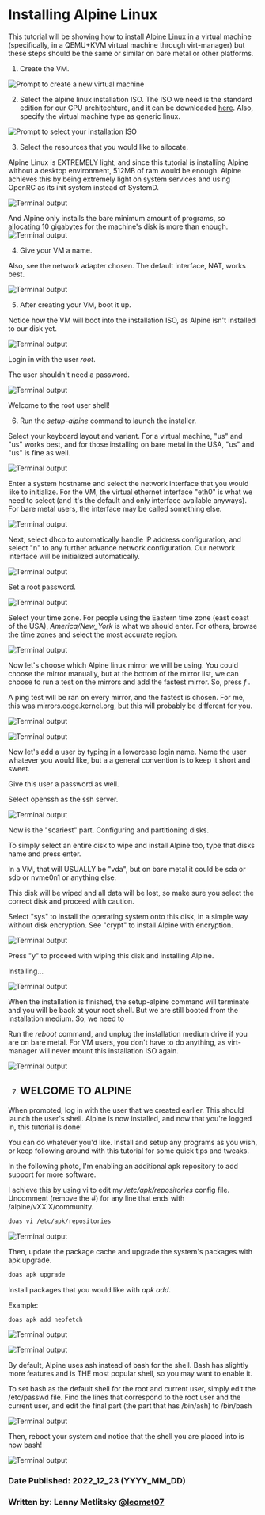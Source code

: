 # Installing Alpine Linux

This tutorial will be showing how to install [Alpine Linux](https://www.alpinelinux.org/) in a virtual machine (specifically, in a QEMU+KVM virtual machine through virt-manager) but these steps should be the same or similar on bare metal or other platforms.

1. Create the VM.

![Prompt to create a new virtual machine](/img/posts/installing_alpine/1.png)

2. Select the alpine linux installation ISO. The ISO we need is the standard edition for our CPU architechture, and it can be downloaded [here](https://www.alpinelinux.org/downloads/). Also, specify the virtual machine type as generic linux.

![Prompt to select your installation ISO](/img/posts/installing_alpine/2.png)

3. Select the resources that you would like to allocate.

Alpine Linux is EXTREMELY light, and since this tutorial is installing Alpine without a desktop environment, 512MB of ram would be enough. Alpine achieves this by being extremely light on system services and using OpenRC as its init system instead of SystemD.

![Terminal output](/img/posts/installing_alpine/3.png)

And Alpine only installs the bare minimum amount of programs, so allocating 10 gigabytes for the machine's disk is more than enough.
![Terminal output](/img/posts/installing_alpine/4.png)

4. Give your VM a name.

Also, see the network adapter chosen. The default interface, NAT, works best.

![Terminal output](/img/posts/installing_alpine/5.png)

5. After creating your VM, boot it up.

Notice how the VM will boot into the installation ISO, as Alpine isn't installed to our disk yet.

![Terminal output](/img/posts/installing_alpine/6.png)

Login in with the user _root_.

The user shouldn't need a password.

![Terminal output](/img/posts/installing_alpine/7.png)

Welcome to the root user shell!

6. Run the _setup-alpine_ command to launch the installer.

Select your keyboard layout and variant. For a virtual machine, "us" and "us" works best, and for those installing on bare metal in the USA, "us" and "us" is fine as well.

![Terminal output](/img/posts/installing_alpine/8.png)

Enter a system hostname and select the network interface that you would like to initialize. For the VM, the virtual ethernet interface "eth0" is what we need to select (and it's the default and only interface available anyways). For bare metal users, the interface may be called something else.

![Terminal output](/img/posts/installing_alpine/9.png)

Next, select dhcp to automatically handle IP address configuration, and select "n" to any further advance network configuration. Our network interface will be initialized automatically.

![Terminal output](/img/posts/installing_alpine/10.png)

Set a root password.

![Terminal output](/img/posts/installing_alpine/11.png)

Select your time zone. For people using the Eastern time zone (east coast of the USA), _America/New_York_ is what we should enter. For others, browse the time zones and select the most accurate region.

![Terminal output](/img/posts/installing_alpine/12.png)

Now let's choose which Alpine linux mirror we will be using. You could choose the mirror manually, but at the bottom of the mirror list, we can choose to run a test on the mirrors and add the fastest mirror. So, press _f_ .

A ping test will be ran on every mirror, and the fastest is chosen. For me, this was mirrors.edge.kernel.org, but this will probably be different for you.

![Terminal output](/img/posts/installing_alpine/13.png)

![Terminal output](/img/posts/installing_alpine/14.png)

Now let's add a user by typing in a lowercase login name. Name the user whatever you would like, but a a general convention is to keep it short and sweet.

Give this user a password as well.

Select openssh as the ssh server.

![Terminal output](/img/posts/installing_alpine/15.png)

Now is the "scariest" part. Configuring and partitioning disks.

To simply select an entire disk to wipe and install Alpine too, type that disks name and press enter.

In a VM, that will USUALLY be "vda", but on bare metal it could be sda or sdb or nvme0n1 or anything else.

This disk will be wiped and all data will be lost, so make sure you select the correct disk and proceed with caution.

Select "sys" to install the operating system onto this disk, in a simple way without disk encryption. See "crypt" to install Alpine with encryption.

![Terminal output](/img/posts/installing_alpine/16.png)

Press "y" to proceed with wiping this disk and installing Alpine.

Installing...

![Terminal output](/img/posts/installing_alpine/17.png)

When the installation is finished, the setup-alpine command will terminate and you will be back at your root shell. But we are still booted from the installation medium. So, we need to

Run the _reboot_ command, and unplug the installation medium drive if you are on bare metal. For VM users, you don't have to do anything, as virt-manager will never mount this installation ISO again.

![Terminal output](/img/posts/installing_alpine/18.png)

7. ## WELCOME TO ALPINE

When prompted, log in with the user that we created earlier.
This should launch the user's shell. Alpine is now installed, and now that you're logged in, this tutorial is done!

You can do whatever you'd like. Install and setup any programs as you wish, or keep following around with this tutorial for some quick tips and tweaks.

In the following photo, I'm enabling an additional apk repository to add support for more software.

I achieve this by using vi to edit my _/etc/apk/repositories_ config file. Uncomment (remove the #) for any line that ends with /alpine/vXX.X/community.

```bash
doas vi /etc/apk/repositories
```

![Terminal output](/img/posts/installing_alpine/19.png)

Then, update the package cache and upgrade the system's packages with apk upgrade.

```bash
doas apk upgrade
```

Install packages that you would like with _apk add_.

Example:

```bash
doas apk add neofetch
```

![Terminal output](/img/posts/installing_alpine/20.png)

![Terminal output](/img/posts/installing_alpine/21.png)

By default, Alpine uses ash instead of bash for the shell. Bash has slightly more features and is THE most popular shell, so you may want to enable it.

To set bash as the default shell for the root and current user, simply edit the /etc/passwd file. Find the lines that correspond to the root user and the current user, and edit the final part (the part that has /bin/ash) to /bin/bash

![Terminal output](/img/posts/installing_alpine/22.png)

Then, reboot your system and notice that the shell you are placed into is now bash!

![Terminal output](/img/posts/installing_alpine/23.png)

### Date Published: 2022_12_23 (YYYY_MM_DD)

### Written by: Lenny Metlitsky [@leomet07](https://github.com/leomet07)
